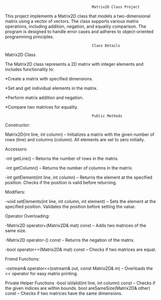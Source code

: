                                             Matrix2D Class Project
This project implements a Matrix2D class that models a two-dimensional matrix using a vector of vectors. The class supports various matrix operations, including addition, negation, and equality comparison. The program is designed to handle error cases and adheres to object-oriented programming principles.

                                            Class Details
Matrix2D Class

The Matrix2D class represents a 2D matrix with integer elements and includes functionality to:

*Create a matrix with specified dimensions.

*Set and get individual elements in the matrix.

*Perform matrix addition and negation.

*Compare two matrices for equality.

                                            Public Methods
Constructor:

Matrix2D(int line, int column) – Initializes a matrix with the given number of rows (line) and columns (column). All elements are set to zero initially.

Accessors:

-int getLine() – Returns the number of rows in the matrix.

-int getColumn() – Returns the number of columns in the matrix.

-int getElement(int line, int column) – Returns the element at the specified position. Checks if the position is valid before returning.

Modifiers:

-void setElements(int line, int column, int element) – Sets the element at the specified position. Validates the position before setting the value.

Operator Overloading:

-Matrix2D operator+(Matrix2D& mat) const – Adds two matrices of the same size.

-Matrix2D operator-() const – Returns the negation of the matrix.

-bool operator==(Matrix2D& mat) const – Checks if two matrices are equal.

Friend Functions:

-ostream& operator<<(ostream& out, const Matrix2D& m) – Overloads the << operator for easy matrix printing.

Private Helper Functions
-bool isValid(int line, int column) const – Checks if the given indices are within bounds.
bool areSameSize(Matrix2D& other) const – Checks if two matrices have the same dimensions.
